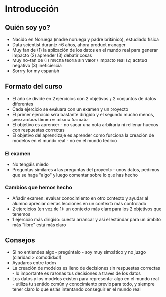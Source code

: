 # Introducción

## Quién soy yo?

* Nacido en Noruega (madre noruega y padre británico), estudiado física
* Data scientist durante ~6 años, ahora product manager
* Muy fan de (1) la aplicación de los datos en el mundo real para generar impacto (2) aprender (3) debatir cosas
* Muy no-fan de (1) mucha teoría sin valor / impacto real (2) actitud negativo (3) ineficiencia
* Sorrry for my espanish

## Formato del curso

* El año se divide en 2 ejercicios con 2 objetivos y 2 conjuntos de datos diferentes
* Cada ejercicio se evaluara con un examen y un proyecto
* El primer ejercicio sera bastante dirigido y el segundo mucho menos, pero ambos tienen el mismo formato
* El objetivo es aprender - no sacar una nota arbitraria ni rellenar huecos con respuestas correctas
* El objetivo del aprendizaje es aprender como funciona la creación de modelos en el mundo real - no en el mundo teórico

### El examen

* No tengáis miedo
* Preguntas similares a las preguntas del proyecto - unos datos, pedimos que se haga "algo" y luego comentar sobre lo que has hecho

### Cambios que hemos hecho

* Añadir examen: evaluar conocimiento en otro contexto y ayudar al alumno apreciar ciertas lecciones en un contexto más controlado
* 2 ejercicios (en vez de 1): un contexto más claro para los 2 objetivos que tenemos
* 1 ejercicio más dirigido: cuesta arrancar y asi el estándar para un ámbito más "libre" está más claro

## Consejos

* Si no entiendes algo - pregúntalo - soy muy simpático y no juzgo (claridad > comodidad!)
* Ayudaros entre todos
* La creación de modelos es lleno de decisiones sin respuestas correctas - lo importante es razonas tus decisiones a través de los datos
* Los datos y los modelos existen para representar algo en el mundo real - utiliza tu sentido común y conocimiento previo para todo, y siempre tener claro lo que estás intentando conseguir en el mundo real